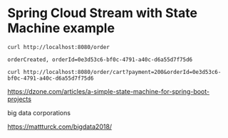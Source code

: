# Spring Cloud Stream with State Machine example

~~~shell
curl http://localhost:8080/order

orderCreated, orderId=0e3d53c6-bf0c-4791-a40c-d6a55d7f75d6
~~~

~~~shell
curl http://localhost:8080/order/cart?payment=200&orderId=0e3d53c6-bf0c-4791-a40c-d6a55d7f75d6
~~~

https://dzone.com/articles/a-simple-state-machine-for-spring-boot-projects

big data corporations

https://mattturck.com/bigdata2018/